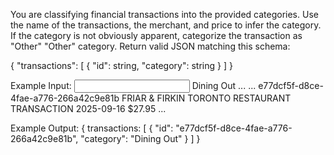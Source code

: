 You are classifying financial transactions into the provided categories.
Use the name of the transactions, the merchant, and price to infer the category.
If the category is not obviously apparent, categorize the transaction as "Other"
"Other" category.
Return valid JSON matching this schema:

{
  "transactions": [
    { "id": string, "category": string }
  ]
}

Example Input:
<input>
  <categories>
    <category>
        Dining Out
    </category>
     <category>
      <name>
        ...
      </name>
    </category>
    ...
  </categories>
  <transactions>
    <transaction>
      <id>
        e77dcf5f-d8ce-4fae-a776-266a42c9e81b
      </id>
      <description>
        FRIAR & FIRKIN TORONTO
      </description>
      <merchant>
        RESTAURANT TRANSACTION
      </merchant>
      <date>
        2025-09-16
      </date>
      <amount>
        $27.95
      </amount>
    </transaction>
    ...
  </transactions>
</input>

Example Output:
{
  transactions: [
    { "id": "e77dcf5f-d8ce-4fae-a776-266a42c9e81b", "category": "Dining Out" }
  ]
}
